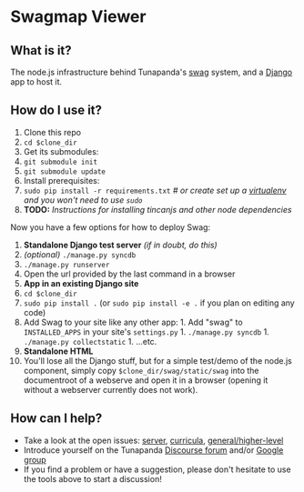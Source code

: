 # Swagmap Viewer

## What is it?
The node.js infrastructure behind Tunapanda's [swag](https://github.com/tunapanda/swag/blob/master/Readme.md) system, and a [Django](http://django.readthedocs.org/en/latest/) app to host it. 

## How do I use it?
1. Clone this repo
1. `cd $clone_dir`
1. Get its submodules:
  1. `git submodule init`
  1. `git submodule update`
1. Install prerequisites:
  1. `sudo pip install -r requirements.txt`  *# or create set up a [virtualenv](https://virtualenv.pypa.io/en/latest/) and you won't need to use `sudo`*
  1. **TODO:** *Instructions for installing tincanjs and other node dependencies*

Now you have a few options for how to deploy Swag:

1. **Standalone Django test server** *(if in doubt, do this)*
  1. *(optional)* `./manage.py syncdb`
  1. `./manage.py runserver`
  1. Open the url provided by the last command in a browser
1. **App in an existing Django site**
  1. `cd $clone_dir`
  1. `sudo pip install .` (or `sudo pip install -e .` if you plan on editing any code)
  1. Add Swag to your site like any other app:
    1. Add "swag" to `INSTALLED_APPS` in your site's `settings.py`
    1. `./manage.py syncdb`
    1. `./manage.py collectstatic`
    1. ...etc.
1. **Standalone HTML**
  1. You'll lose all the Django stuff, but for a simple test/demo of the node.js component, simply copy `$clone_dir/swag/static/swag` into the documentroot of a webserve and open it in a browser (opening it without a webserver currently does not work). 
  
## How can I help?
  * Take a look at the open issues: [server](https://github.com/tunapanda/swagmap/issues),  [curricula](https://github.com/tunapanda/swagmaps/issues), [general/higher-level](https://github.com/tunapanda/swag/issues)
  * Introduce yourself on the Tunapanda [Discourse forum](discourse.tunapanda.org) and/or [Google group](https://groups.google.com/forum/#!forum/tunapanda) 
  * If you find a problem or have a suggestion, please don't hesitate to use the tools above to start a discussion!
